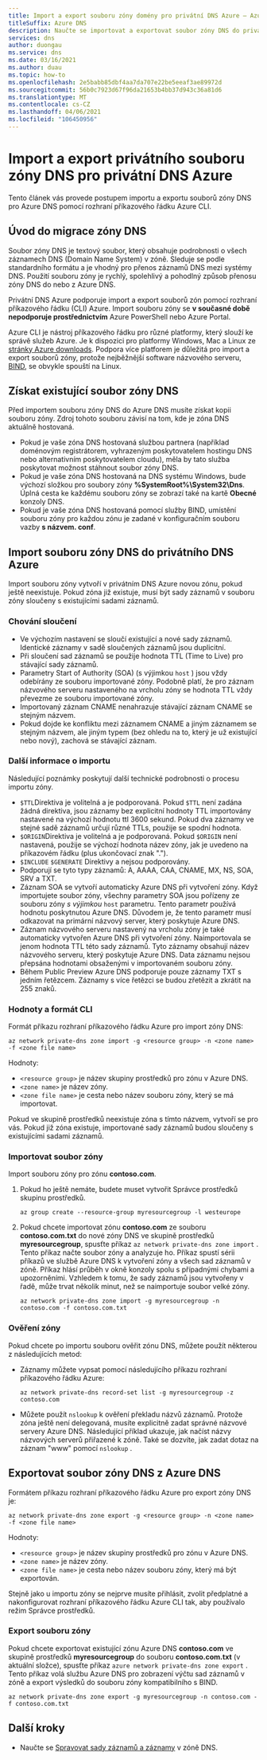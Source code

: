 ```yaml
---
title: Import a export souboru zóny domény pro privátní DNS Azure – Azure CLI
titleSuffix: Azure DNS
description: Naučte se importovat a exportovat soubor zóny DNS do privátního DNS Azure pomocí Azure CLI.
services: dns
author: duongau
ms.service: dns
ms.date: 03/16/2021
ms.author: duau
ms.topic: how-to
ms.openlocfilehash: 2e5babb85dbf4aa7da707e22be5eeaf3ae89972d
ms.sourcegitcommit: 56b0c7923d67f96da21653b4bb37d943c36a81d6
ms.translationtype: MT
ms.contentlocale: cs-CZ
ms.lasthandoff: 04/06/2021
ms.locfileid: "106450956"
---
```

# <a name="import-and-export-a-private-dns-zone-file-for-azure-private-dns"></a>Import a export privátního souboru zóny DNS pro privátní DNS Azure

Tento článek vás provede postupem importu a exportu souborů zóny DNS pro Azure DNS pomocí rozhraní příkazového řádku Azure CLI.

## <a name="introduction-to-dns-zone-migration"></a>Úvod do migrace zóny DNS

Soubor zóny DNS je textový soubor, který obsahuje podrobnosti o všech záznamech DNS (Domain Name System) v zóně. Sleduje se podle standardního formátu a je vhodný pro přenos záznamů DNS mezi systémy DNS. Použití souboru zóny je rychlý, spolehlivý a pohodlný způsob přenosu zóny DNS do nebo z Azure DNS.

Privátní DNS Azure podporuje import a export souborů zón pomocí rozhraní příkazového řádku (CLI) Azure. Import souboru zóny se **v současné době nepodporuje prostřednictvím** Azure PowerShell nebo Azure Portal.

Azure CLI je nástroj příkazového řádku pro různé platformy, který slouží ke správě služeb Azure. Je k dispozici pro platformy Windows, Mac a Linux ze [stránky Azure downloads](https://azure.microsoft.com/downloads/). Podpora více platforem je důležitá pro import a export souborů zóny, protože nejběžnější software názvového serveru, [BIND](https://www.isc.org/downloads/bind/), se obvykle spouští na Linux.

## <a name="obtain-your-existing-dns-zone-file"></a>Získat existující soubor zóny DNS

Před importem souboru zóny DNS do Azure DNS musíte získat kopii souboru zóny. Zdroj tohoto souboru závisí na tom, kde je zóna DNS aktuálně hostovaná.

* Pokud je vaše zóna DNS hostovaná službou partnera (například doménovým registrátorem, vyhrazeným poskytovatelem hostingu DNS nebo alternativním poskytovatelem cloudu), měla by tato služba poskytovat možnost stáhnout soubor zóny DNS.
* Pokud je vaše zóna DNS hostovaná na DNS systému Windows, bude výchozí složkou pro soubory zóny **%SystemRoot%\System32\Dns**. Úplná cesta ke každému souboru zóny se zobrazí také na kartě **Obecné** konzoly DNS.
* Pokud je vaše zóna DNS hostovaná pomocí služby BIND, umístění souboru zóny pro každou zónu je zadané v konfiguračním souboru vazby **s názvem. conf**.

## <a name="import-a-dns-zone-file-into-azure-private-dns"></a>Import souboru zóny DNS do privátního DNS Azure

Import souboru zóny vytvoří v privátním DNS Azure novou zónu, pokud ještě neexistuje. Pokud zóna již existuje, musí být sady záznamů v souboru zóny sloučeny s existujícími sadami záznamů.

### <a name="merge-behavior"></a>Chování sloučení

* Ve výchozím nastavení se sloučí existující a nové sady záznamů. Identické záznamy v sadě sloučených záznamů jsou duplicitní.
* Při sloučení sad záznamů se použije hodnota TTL (Time to Live) pro stávající sady záznamů.
* Parametry Start of Authority (SOA) (s výjimkou `host` ) jsou vždy odebírány ze souboru importované zóny. Podobně platí, že pro záznam názvového serveru nastaveného na vrcholu zóny se hodnota TTL vždy převezme ze souboru importované zóny.
* Importovaný záznam CNAME nenahrazuje stávající záznam CNAME se stejným názvem.  
* Pokud dojde ke konfliktu mezi záznamem CNAME a jiným záznamem se stejným názvem, ale jiným typem (bez ohledu na to, který je už existující nebo nový), zachová se stávající záznam. 

### <a name="additional-information-about-importing"></a>Další informace o importu

Následující poznámky poskytují další technické podrobnosti o procesu importu zóny.

* `$TTL`Direktiva je volitelná a je podporovaná. Pokud `$TTL` není zadána žádná direktiva, jsou záznamy bez explicitní hodnoty TTL importovány nastavené na výchozí hodnotu ttl 3600 sekund. Pokud dva záznamy ve stejné sadě záznamů určují různé TTLs, použije se spodní hodnota.
* `$ORIGIN`Direktiva je volitelná a je podporovaná. Pokud `$ORIGIN` není nastavená, použije se výchozí hodnota název zóny, jak je uvedeno na příkazovém řádku (plus ukončovací znak ".").
* `$INCLUDE` `$GENERATE` Direktivy a nejsou podporovány.
* Podporují se tyto typy záznamů: A, AAAA, CAA, CNAME, MX, NS, SOA, SRV a TXT.
* Záznam SOA se vytvoří automaticky Azure DNS při vytvoření zóny. Když importujete soubor zóny, všechny parametry SOA jsou pořízeny ze souboru zóny *s výjimkou* `host` parametru. Tento parametr používá hodnotu poskytnutou Azure DNS. Důvodem je, že tento parametr musí odkazovat na primární názvový server, který poskytuje Azure DNS.
* Záznam názvového serveru nastavený na vrcholu zóny je také automaticky vytvořen Azure DNS při vytvoření zóny. Naimportovala se jenom hodnota TTL této sady záznamů. Tyto záznamy obsahují název názvového serveru, který poskytuje Azure DNS. Data záznamu nejsou přepsána hodnotami obsaženými v importovaném souboru zóny.
* Během Public Preview Azure DNS podporuje pouze záznamy TXT s jedním řetězcem. Záznamy s více řetězci se budou zřetězit a zkrátit na 255 znaků.

### <a name="cli-format-and-values"></a>Hodnoty a formát CLI

Formát příkazu rozhraní příkazového řádku Azure pro import zóny DNS:

```azurecli
az network private-dns zone import -g <resource group> -n <zone name> -f <zone file name>
```

Hodnoty:

* `<resource group>` je název skupiny prostředků pro zónu v Azure DNS.
* `<zone name>` je název zóny.
* `<zone file name>` je cesta nebo název souboru zóny, který se má importovat.

Pokud ve skupině prostředků neexistuje zóna s tímto názvem, vytvoří se pro vás. Pokud již zóna existuje, importované sady záznamů budou sloučeny s existujícími sadami záznamů.

### <a name="import-a-zone-file"></a>Importovat soubor zóny

Import souboru zóny pro zónu **contoso.com**.

1. Pokud ho ještě nemáte, budete muset vytvořit Správce prostředků skupinu prostředků.

    ```azurecli
    az group create --resource-group myresourcegroup -l westeurope
    ```

2. Pokud chcete importovat zónu **contoso.com** ze souboru **contoso.com.txt** do nové zóny DNS ve skupině prostředků **myresourcegroup**, spusťte příkaz `az network private-dns zone import` .<BR>Tento příkaz načte soubor zóny a analyzuje ho. Příkaz spustí sérii příkazů ve službě Azure DNS k vytvoření zóny a všech sad záznamů v zóně. Příkaz hlásí průběh v okně konzoly spolu s případnými chybami a upozorněními. Vzhledem k tomu, že sady záznamů jsou vytvořeny v řadě, může trvat několik minut, než se naimportuje soubor velké zóny.

    ```azurecli
    az network private-dns zone import -g myresourcegroup -n contoso.com -f contoso.com.txt
    ```

### <a name="verify-the-zone"></a>Ověření zóny

Pokud chcete po importu souboru ověřit zónu DNS, můžete použít některou z následujících metod:

* Záznamy můžete vypsat pomocí následujícího příkazu rozhraní příkazového řádku Azure:

    ```azurecli
    az network private-dns record-set list -g myresourcegroup -z contoso.com
    ```

* Můžete použít `nslookup` k ověření překladu názvů záznamů. Protože zóna ještě není delegovaná, musíte explicitně zadat správné názvové servery Azure DNS. Následující příklad ukazuje, jak načíst názvy názvových serverů přiřazené k zóně. Také se dozvíte, jak zadat dotaz na záznam "www" pomocí `nslookup` .

## <a name="export-a-dns-zone-file-from-azure-dns"></a>Exportovat soubor zóny DNS z Azure DNS

Formátem příkazu rozhraní příkazového řádku Azure pro export zóny DNS je:

```azurecli
az network private-dns zone export -g <resource group> -n <zone name> -f <zone file name>
```

Hodnoty:

* `<resource group>` je název skupiny prostředků pro zónu v Azure DNS.
* `<zone name>` je název zóny.
* `<zone file name>` je cesta nebo název souboru zóny, který má být exportován.

Stejně jako u importu zóny se nejprve musíte přihlásit, zvolit předplatné a nakonfigurovat rozhraní příkazového řádku Azure CLI tak, aby používalo režim Správce prostředků.

### <a name="to-export-a-zone-file"></a>Export souboru zóny

Pokud chcete exportovat existující zónu Azure DNS **contoso.com** ve skupině prostředků **myresourcegroup** do souboru **contoso.com.txt** (v aktuální složce), spusťte příkaz `azure network private-dns zone export` . Tento příkaz volá službu Azure DNS pro zobrazení výčtu sad záznamů v zóně a export výsledků do souboru zóny kompatibilního s BIND.

```azurecli
az network private-dns zone export -g myresourcegroup -n contoso.com -f contoso.com.txt
```

## <a name="next-steps"></a>Další kroky

* Naučte se [Spravovat sady záznamů a záznamy](./private-dns-getstarted-cli.md) v zóně DNS.

